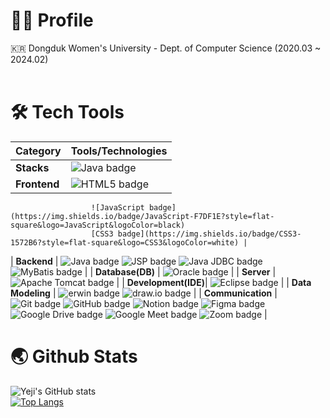 # 👩‍💼 Profile
🇰🇷 Dongduk Women's University - Dept. of Computer Science (2020.03 ~ 2024.02)<br/>
<br/>

# 🛠️ Tech Tools

| **Category**       | **Tools/Technologies**                                                                                                                                                      |
|--------------------|-----------------------------------------------------------------------------------------------------------------------------------------------------------------------------|
| **Stacks**       | ![Java badge](https://img.shields.io/badge/Java-f2e68b?style=flat-square&logo=OpenJDK&logoColor=black) |
| **Frontend**       | ![HTML5 badge](https://img.shields.io/badge/HTML5-E34F26?style=flat-square&logo=HTML5&logoColor=white) 
                      ![JavaScript badge](https://img.shields.io/badge/JavaScript-F7DF1E?style=flat-square&logo=JavaScript&logoColor=black) 
                      [CSS3 badge](https://img.shields.io/badge/CSS3-1572B6?style=flat-square&logo=CSS3&logoColor=white) |
| **Backend**        | ![Java badge](https://img.shields.io/badge/Java-f2e68b?style=flat-square&logo=OpenJDK&logoColor=black) 
                        ![JSP badge](https://img.shields.io/badge/JSP-007396?style=flat-square&logo=java&logoColor=white) 
                        ![Java JDBC badge](https://img.shields.io/badge/Java%20JDBC-007396?style=flat-square&logo=Java&logoColor=white)
                        ![MyBatis badge](https://img.shields.io/badge/MyBatis-35A69E?style=flat-square&logo=MyBatis&logoColor=white) |
| **Database(DB)**   | ![Oracle badge](https://img.shields.io/badge/Oracle-F80000?style=flat-square&logo=Oracle&logoColor=white)                                                                 |
| **Server**         | ![Apache Tomcat badge](https://img.shields.io/badge/Apache%20Tomcat-F8DC75?style=flat-square&logo=Apache%20Tomcat&logoColor=black)                                        |
| **Development(IDE)**| ![Eclipse badge](https://img.shields.io/badge/Eclipse-2C2255?style=flat-square&logo=Eclipse&logoColor=white)                                                             |
| **Data Modeling**  | ![erwin badge](https://img.shields.io/badge/erwin-007DB8?style=flat-square&logoColor=white) 
                      ![draw.io badge](https://img.shields.io/badge/draw.io-FF9900?style=flat-square&logo=diagrams.net&logoColor=white) |
| **Communication**  | ![Git badge](https://img.shields.io/badge/Git-F05032?style=flat-square&logo=Git&logoColor=white) 
                      ![GitHub badge](https://img.shields.io/badge/GitHub-181717?style=flat-square&logo=GitHub&logoColor=white) 
                      ![Notion badge](https://img.shields.io/badge/Notion-000000?style=flat-square&logo=Notion&logoColor=white) 
                      ![Figma badge](https://img.shields.io/badge/Figma-F24E1E?style=flat-square&logo=Figma&logoColor=white)
                      ![Google Drive badge](https://img.shields.io/badge/Google%20Drive-4285F4?style=flat-square&logo=Google%20Drive&logoColor=white) 
                      ![Google Meet badge](https://img.shields.io/badge/Google%20Meet-32A350?style=flat-square&logo=Google%20Meet&logoColor=white) 
                      ![Zoom badge](https://img.shields.io/badge/Zoom-2D8CFF?style=flat-square&logo=Zoom&logoColor=white) |




# 🌏 Github Stats
![Yeji's GitHub stats](https://github-readme-stats.vercel.app/api?username=Li5ht&show_icons=true&theme=omni)<br/>
[![Top Langs](https://github-readme-stats.vercel.app/api/top-langs/?username=Li5ht&layout=compact&langs_count=5&theme=dark&hide=c%23)](https://github.com/Li5ht/github-readme-stats)


